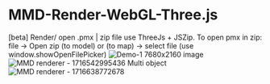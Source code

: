 # MMD-Render-WebGL-Three.js
[beta] Render/ open .pmx | zip file use ThreeJs + JSZip.
To open pmx in zip: file -> Open zip (to model) or (to map) -> select file (use window.showOpenFilePicker)
![Demo-1](https://github.com/anhhao00777/MMD-Render-WebGL-Three.js/assets/106489200/219db686-7c24-42db-b2ab-e126bad625bc)
7680x2160 image 
![MMD renderer - 1716542995436](https://github.com/anhhao00777/MMD-Render-WebGL-Three.js/assets/106489200/3139f90a-71ad-4ab0-b086-acc05507623f)
Multi object
![MMD renderer - 1716638772678](https://github.com/anhhao00777/MMD-Render-WebGL-Three.js/assets/106489200/bb96b4a8-598d-47a3-a750-e45738c3b85e)
